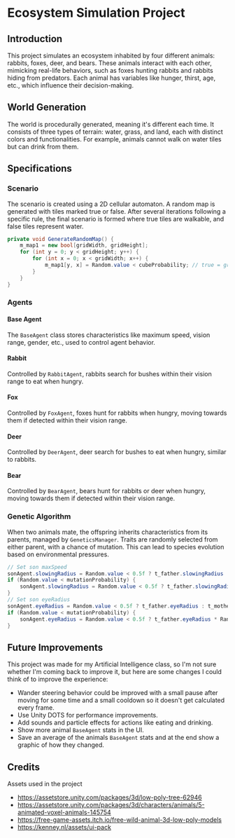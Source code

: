 # Ecosystem Simulation Project

## Introduction
This project simulates an ecosystem inhabited by four different animals: rabbits, foxes, deer, and bears. These animals interact with each other, mimicking real-life behaviors, such as foxes hunting rabbits and rabbits hiding from predators. Each animal has variables like hunger, thirst, age, etc., which influence their decision-making.

## World Generation
The world is procedurally generated, meaning it's different each time. It consists of three types of terrain: water, grass, and land, each with distinct colors and functionalities. For example, animals cannot walk on water tiles but can drink from them.

## Specifications

### Scenario
The scenario is created using a 2D cellular automaton. A random map is generated with tiles marked true or false. After several iterations following a specific rule, the final scenario is formed where true tiles are walkable, and false tiles represent water.
```csharp
private void GenerateRandomMap() {
    m_map1 = new bool[gridWidth, gridHeight];
    for (int y = 0; y < gridHeight; y++) {
        for (int x = 0; x < gridWidth; x++) {
            m_map1[y, x] = Random.value < cubeProbability; // true = grass, false = water
        }
    }
}
```

### Agents

#### Base Agent
The `BaseAgent` class stores characteristics like maximum speed, vision range, gender, etc., used to control agent behavior.

#### Rabbit
Controlled by `RabbitAgent`, rabbits search for bushes within their vision range to eat when hungry.

#### Fox
Controlled by `FoxAgent`, foxes hunt for rabbits when hungry, moving towards them if detected within their vision range.

#### Deer
Controlled by `DeerAgent`, deer search for bushes to eat when hungry, similar to rabbits.

#### Bear
Controlled by `BearAgent`, bears hunt for rabbits or deer when hungry, moving towards them if detected within their vision range.

### Genetic Algorithm
When two animals mate, the offspring inherits characteristics from its parents, managed by `GeneticsManager`. Traits are randomly selected from either parent, with a chance of mutation. This can lead to species evolution based on environmental pressures.

```csharp
// Set son maxSpeed
sonAgent.slowingRadius = Random.value < 0.5f ? t_father.slowingRadius : t_mother.slowingRadius;
if (Random.value < mutationProbability) {
    sonAgent.slowingRadius = Random.value < 0.5f ? t_father.slowingRadius * Random.Range(0.1f, 2f) : t_mother.slowingRadius * Random.Range(0.1f, 2f);
}
// Set son eyeRadius
sonAgent.eyeRadius = Random.value < 0.5f ? t_father.eyeRadius : t_mother.eyeRadius;
if (Random.value < mutationProbability) {
    sonAgent.eyeRadius = Random.value < 0.5f ? t_father.eyeRadius * Random.Range(0.1f, 2f) : t_mother.eyeRadius * Random.Range(0.1f, 2f);
}
```

## Future Improvements
This project was made for my Artificial Intelligence class, so I'm not sure whether I'm coming back to improve it, but here are some changes I could think of to improve the experience:

- Wander steering behavior could be improved with a small pause after moving for some time and a small cooldown so it doesn't get calculated every frame.
- Use Unity DOTS for performance improvements.
- Add sounds and particle effects for actions like eating and drinking.
- Show more animal `BaseAgent` stats in the UI.
- Save an average of the animals `BaseAgent` stats and at the end show a graphic of how they changed.

## Credits
Assets used in the project

- https://assetstore.unity.com/packages/3d/low-poly-tree-62946
- https://assetstore.unity.com/packages/3d/characters/animals/5-animated-voxel-animals-145754
- https://free-game-assets.itch.io/free-wild-animal-3d-low-poly-models
- https://kenney.nl/assets/ui-pack
